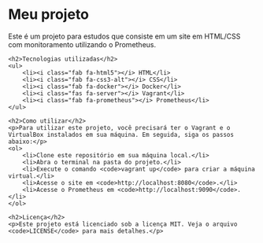 <!DOCTYPE html>
<html>
<head>
	<meta charset="UTF-8">
	<title>README</title>
	<link rel="stylesheet" href="https://cdnjs.cloudflare.com/ajax/libs/font-awesome/5.15.3/css/all.min.css" integrity="sha512-x5rkDKNvnI/qLFF7W8O4Nl9at05pJdxnpzj2TK9/2MZq3O1DQ+P3FQjZ6mld4Y4+q/zF02prj9ilpdMClVjfQ==" crossorigin="anonymous" referrerpolicy="no-referrer" />
</head>
<body>
	<h1>Meu projeto</h1>
	<p>Este é um projeto para estudos que consiste em um site em HTML/CSS com monitoramento utilizando o Prometheus.</p>

	<h2>Tecnologias utilizadas</h2>
	<ul>
		<li><i class="fab fa-html5"></i> HTML</li>
		<li><i class="fab fa-css3-alt"></i> CSS</li>
		<li><i class="fab fa-docker"></i> Docker</li>
		<li><i class="fas fa-server"></i> Vagrant</li>
		<li><i class="fab fa-prometheus"></i> Prometheus</li>
	</ul>

	<h2>Como utilizar</h2>
	<p>Para utilizar este projeto, você precisará ter o Vagrant e o VirtualBox instalados em sua máquina. Em seguida, siga os passos abaixo:</p>
	<ol>
		<li>Clone este repositório em sua máquina local.</li>
		<li>Abra o terminal na pasta do projeto.</li>
		<li>Execute o comando <code>vagrant up</code> para criar a máquina virtual.</li>
		<li>Acesse o site em <code>http://localhost:8080</code>.</li>
		<li>Acesse o Prometheus em <code>http://localhost:9090</code>.</li>
	</ol>

	<h2>Licença</h2>
	<p>Este projeto está licenciado sob a licença MIT. Veja o arquivo <code>LICENSE</code> para mais detalhes.</p>
</body>
</html>
